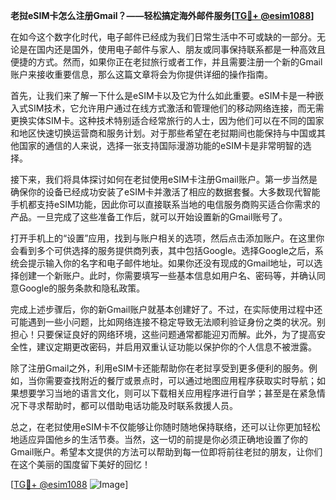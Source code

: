 **老挝eSIM卡怎么注册Gmail？——轻松搞定海外邮件服务[[TG💪+ @esim1088](https://t.me/s/esim1088)]**

在如今这个数字化时代，电子邮件已经成为我们日常生活中不可或缺的一部分。无论是在国内还是国外，使用电子邮件与家人、朋友或同事保持联系都是一种高效且便捷的方式。然而，如果你正在老挝旅行或者工作，并且需要注册一个新的Gmail账户来接收重要信息，那么这篇文章将会为你提供详细的操作指南。

首先，让我们来了解一下什么是eSIM卡以及它为什么如此重要。eSIM卡是一种嵌入式SIM技术，它允许用户通过在线方式激活和管理他们的移动网络连接，而无需更换实体SIM卡。这种技术特别适合经常旅行的人士，因为他们可以在不同的国家和地区快速切换运营商和服务计划。对于那些希望在老挝期间也能保持与中国或其他国家的通信的人来说，选择一张支持国际漫游功能的eSIM卡是非常明智的选择。

接下来，我们将具体探讨如何在老挝使用eSIM卡注册Gmail账户。第一步当然是确保你的设备已经成功安装了eSIM卡并激活了相应的数据套餐。大多数现代智能手机都支持eSIM功能，因此你可以直接联系当地的电信服务商购买适合你需求的产品。一旦完成了这些准备工作后，就可以开始设置新的Gmail账号了。

打开手机上的“设置”应用，找到与账户相关的选项，然后点击添加账户。在这里你会看到多个可供选择的服务提供商列表，其中包括Google。选择Google之后，系统会提示输入你的名字和电子邮件地址。如果你还没有现成的Gmail地址，可以选择创建一个新账户。此时，你需要填写一些基本信息如用户名、密码等，并确认同意Google的服务条款和隐私政策。

完成上述步骤后，你的新Gmail账户就基本创建好了。不过，在实际使用过程中还可能遇到一些小问题，比如网络连接不稳定导致无法顺利验证身份之类的状况。别担心！只要保证良好的网络环境，这些问题通常都能迎刃而解。此外，为了提高安全性，建议定期更改密码，并启用双重认证功能以保护你的个人信息不被泄露。

除了注册Gmail之外，利用eSIM卡还能帮助你在老挝享受到更多便利的服务。例如，当你需要查找附近的餐厅或景点时，可以通过地图应用程序获取实时导航；如果想要学习当地的语言文化，则可以下载相关应用程序进行自学；甚至是在紧急情况下寻求帮助时，都可以借助电话功能及时联系救援人员。

总之，在老挝使用eSIM卡不仅能够让你随时随地保持联络，还可以让你更加轻松地适应异国他乡的生活节奏。当然，这一切的前提是你必须正确地设置了你的Gmail账户。希望本文提供的方法可以帮助到每一位即将前往老挝的朋友，让你们在这个美丽的国度留下美好的回忆！

[[TG💪+ @esim1088](https://t.me/s/esim1088) ![Image](https://i.postimg.cc/4NQfJmqS/Snipaste-2025-05-13-00-14-12.png)]